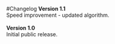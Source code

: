 #Changelog
<b>Version 1.1</b>
<br>Speed improvement - updated algorithm.
<br>
<br><b>Version 1.0</b>
<br>Initial public release.
